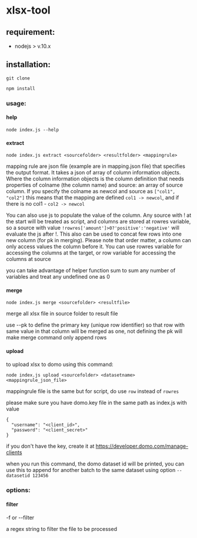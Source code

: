 # xlsx-tool

## requirement: 

- nodejs > v.10.x

## installation:

`git clone`

`npm install`

### usage:

#### help

`node index.js --help`

#### extract

`node index.js extract <sourcefolder> <resultfolder> <mappingrule> `

mapping rule are json file (example are in mapping.json file) that specifies the output format. It takes a json of array of column information objects. Where the column information objects is the column definition that needs properties of colname (the column name) and source: an array of source column. If you specify the colname as newcol and source as `["col1", "col2"]` this means that the mapping are defined `col1 -> newcol`, and if there is no col1 - `col2 -> newcol`

You can also use js to populate the value of the column. Any source with ! at the start will be treated as script, and columns are stored at rowres variable, so a source with value `!rowres['amount']>0?'positive':'negative'` will evaluate the js after !. This also can be used to concat few rows into one new column (for pk in merging). Please note that order matter, a column can only access values the column before it. You can use rowres variable for accessing the columns at the target, or row variable for accessing the columns at source

you can take advantage of helper function sum to sum any number of variables and treat any undefined one as 0

#### merge

`node index.js merge <sourcefolder> <resultfile>`

merge all xlsx file in source folder to result file

use --pk to define the primary key (unique row identifier) so that row with same value in that column will be merged as one, not defining the pk will make merge command only append rows

#### upload

to upload xlsx to domo using this command:

`node index.js upload <sourcefolder> <datasetname> <mappingrule_json_file>`

mappingrule file is the same but for script, do use `row` instead of `rowres`

please make sure you have domo.key file in the same path as index.js with value
```
{
  "username": "<client_id>",
  "password": "<client_secret>"
}
```
if you don't have the key, create it at https://developer.domo.com/manage-clients

when you run this command, the domo dataset id will be printed, you can use this to append for another batch to the same dataset using option
`--datasetid 123456`

### options:

#### filter

-f or --filter

a regex string to filter the file to be processed

